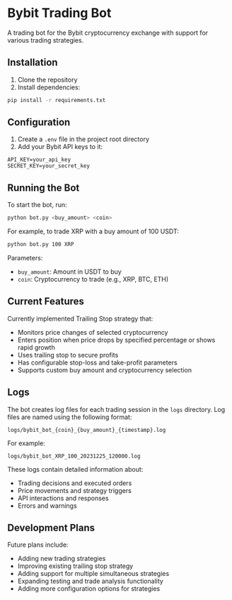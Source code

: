 # Bybit Trading Bot

A trading bot for the Bybit cryptocurrency exchange with support for various trading strategies.

## Installation

1. Clone the repository
2. Install dependencies:
```bash
pip install -r requirements.txt
```

## Configuration

1. Create a `.env` file in the project root directory
2. Add your Bybit API keys to it:
```
API_KEY=your_api_key
SECRET_KEY=your_secret_key
```

## Running the Bot

To start the bot, run:
```bash
python bot.py <buy_amount> <coin>
```

For example, to trade XRP with a buy amount of 100 USDT:
```bash
python bot.py 100 XRP
```

Parameters:
- `buy_amount`: Amount in USDT to buy
- `coin`: Cryptocurrency to trade (e.g., XRP, BTC, ETH)

## Current Features

Currently implemented Trailing Stop strategy that:
- Monitors price changes of selected cryptocurrency
- Enters position when price drops by specified percentage or shows rapid growth
- Uses trailing stop to secure profits
- Has configurable stop-loss and take-profit parameters
- Supports custom buy amount and cryptocurrency selection

## Logs

The bot creates log files for each trading session in the `logs` directory. Log files are named using the following format:
```
logs/bybit_bot_{coin}_{buy_amount}_{timestamp}.log
```

For example:
```
logs/bybit_bot_XRP_100_20231225_120000.log
```

These logs contain detailed information about:
- Trading decisions and executed orders
- Price movements and strategy triggers
- API interactions and responses
- Errors and warnings

## Development Plans

Future plans include:
- Adding new trading strategies
- Improving existing trailing stop strategy
- Adding support for multiple simultaneous strategies
- Expanding testing and trade analysis functionality
- Adding more configuration options for strategies
